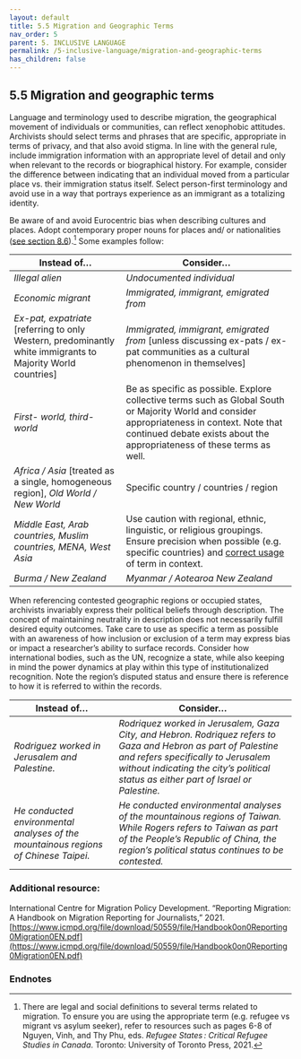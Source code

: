 ```yaml
---
layout: default
title: 5.5 Migration and Geographic Terms
nav_order: 5
parent: 5. INCLUSIVE LANGUAGE
permalink: /5-inclusive-language/migration-and-geographic-terms
has_children: false
---
```


## 5.5 Migration and geographic terms

Language and terminology used to describe migration, the geographical movement of individuals or communities, can reflect xenophobic attitudes. Archivists should select terms and phrases that are specific, appropriate in terms of privacy, and that also avoid stigma. In line with the general rule, include immigration information with an appropriate level of detail and only when relevant to the records or biographical history. For example, consider the difference between indicating that an individual moved from a particular place vs. their immigration status itself. Select person-first terminology and avoid use in a way that portrays experience as an immigrant as a totalizing identity.

Be aware of and avoid Eurocentric bias when describing cultures and places. Adopt contemporary proper nouns for places and/ or nationalities ([see section 8.6](/UTARMS-style-guide/8-mechanics/geographic-place-names)).[^37] Some examples follow:

| **Instead of…**                                                                                                | **Consider…**                                                                                                                                                                                                                                                   |
| -------------------------------------------------------------------------------------------------------------- | --------------------------------------------------------------------------------------------------------------------------------------------------------------------------------------------------------------------------------------------------------------- |
| *Illegal alien*                                                                                                | *Undocumented individual*                                                                                                                                                                                                                                       |
| *Economic migrant*                                                                                             | *Immigrated, immigrant, emigrated from*                                                                                                                                                                                                                         |
| *Ex-pat, expatriate* \[referring to only Western, predominantly white immigrants to Majority World countries\] | *Immigrated, immigrant, emigrated from* \[unless discussing ex-pats / ex-pat communities as a cultural phenomenon in themselves\]                                                                                                                               |
| *First- world, third-world*                                                                                    | Be as specific as possible. Explore collective terms such as Global South or Majority World and consider appropriateness in context. Note that continued debate exists about the appropriateness of these terms as well.                                        |
| *Africa / Asia* \[treated as a single, homogeneous region\], *Old World / New World*                           | Specific country / countries / region                                                                                                                                                                                                                           |
| *Middle East, Arab countries, Muslim countries, MENA, West Asia*                                               | Use caution with regional, ethnic, linguistic, or religious groupings. Ensure precision when possible (e.g. specific countries) and [correct usage](https://teachmideast.org/articles/arab-middle-eastern-and-muslim-whats-the-difference/) of term in context. |
| *Burma / New Zealand*                                                                                          | *Myanmar / Aotearoa New Zealand*                                                                                                                                                                                                                                |

When referencing contested geographic regions or occupied states, archivists invariably express their political beliefs through description. The concept of maintaining neutrality in description does not necessarily fulfill desired equity outcomes. Take care to use as specific a term as possible with an awareness of how inclusion or exclusion of a term may express bias or impact a researcher’s ability to surface records. Consider how international bodies, such as the UN, recognize a state, while also keeping in mind the power dynamics at play within this type of institutionalized recognition. Note the region’s disputed status and ensure there is reference to how it is referred to within the records.

| **Instead of…**                                                                     | **Consider…**                                                                                                                                                                                                                               |
| ----------------------------------------------------------------------------------- | ------------------------------------------------------------------------------------------------------------------------------------------------------------------------------------------------------------------------------------------- |
| *Rodriguez worked in Jerusalem and Palestine.*                                      | *Rodriquez worked in Jerusalem, Gaza City, and Hebron. Rodriquez refers to Gaza and Hebron as part of Palestine and refers specifically to Jerusalem without indicating the city’s political status as either part of Israel or Palestine.* |
| *He conducted environmental analyses of the mountainous regions of Chinese Taipei.* | *He conducted environmental analyses of the mountainous regions of Taiwan. While Rogers refers to Taiwan as part of the People’s Republic of China, the region’s political status continues to be contested.*                               |

### Additional resource:

International Centre for Migration Policy Development. “Reporting Migration: A Handbook on Migration Reporting for Journalists,” 2021. [https://www.icmpd.org/file/download/50559/file/Handbook0on0Reporting0Migration0EN.pdf](https://www.icmpd.org/file/download/50559/file/Handbook0on0Reporting0Migration0EN.pdf)

### Endnotes

[^37]: There are legal and social definitions to several terms related to migration. To ensure you are using the appropriate term (e.g. refugee vs migrant vs asylum seeker), refer to resources such as pages 6-8 of Nguyen, Vinh, and Thy Phu, eds. *Refugee States : Critical Refugee Studies in Canada*. Toronto: University of Toronto Press, 2021.
